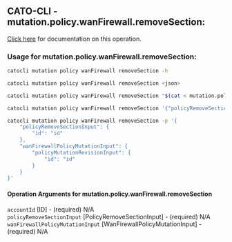 
## CATO-CLI - mutation.policy.wanFirewall.removeSection:
[Click here](https://api.catonetworks.com/documentation/#mutation-mutation.policy.wanFirewall.removeSection) for documentation on this operation.

### Usage for mutation.policy.wanFirewall.removeSection:

```bash
catocli mutation policy wanFirewall removeSection -h

catocli mutation policy wanFirewall removeSection <json>

catocli mutation policy wanFirewall removeSection "$(cat < mutation.policy.wanFirewall.removeSection.json)"

catocli mutation policy wanFirewall removeSection '{"policyRemoveSectionInput":{"id":"id"},"wanFirewallPolicyMutationInput":{"policyMutationRevisionInput":{"id":"id"}}}'

catocli mutation policy wanFirewall removeSection -p '{
    "policyRemoveSectionInput": {
        "id": "id"
    },
    "wanFirewallPolicyMutationInput": {
        "policyMutationRevisionInput": {
            "id": "id"
        }
    }
}'
```

#### Operation Arguments for mutation.policy.wanFirewall.removeSection ####

`accountId` [ID] - (required) N/A    
`policyRemoveSectionInput` [PolicyRemoveSectionInput] - (required) N/A    
`wanFirewallPolicyMutationInput` [WanFirewallPolicyMutationInput] - (required) N/A    
